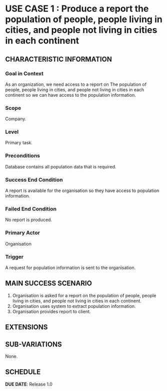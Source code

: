 # USE CASE 1 : Produce a report the population of people, people living in cities, and people not living in cities in each continent
## CHARACTERISTIC INFORMATION

### Goal in Context

As an organization, we need access to a report on The population of people, people living in cities, and people not living in cities in each continent  so we can have access to the population information.
### Scope

Company.

### Level

Primary task.

### Preconditions

Database contains all population data that is required.

### Success End Condition

A report is available for the organisation so they have access to population information.

### Failed End Condition

No report is produced.

### Primary Actor

Organisation

### Trigger

A request for population information is sent to the organisation.

## MAIN SUCCESS SCENARIO

1. Organisation is asked for a report on the population of people, people living in cities, and people not living in cities in each continent.
2. Organisation uses system to extract population information.
3. Organisation provides report to client.

## EXTENSIONS


## SUB-VARIATIONS

None.

## SCHEDULE

**DUE DATE**: Release 1.0